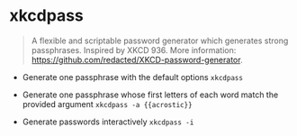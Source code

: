# xkcdpass
> A flexible and scriptable password generator which generates strong passphrases.
> Inspired by XKCD 936.
> More information: <https://github.com/redacted/XKCD-password-generator>.

- Generate one passphrase with the default options
`xkcdpass`

- Generate one passphrase whose first letters of each word match the provided argument
`xkcdpass -a {{acrostic}}`

- Generate passwords interactively
`xkcdpass -i`
